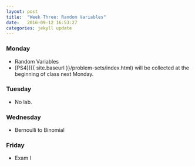 ```yaml
---
layout: post
title:  "Week Three: Random Variables"
date:   2016-09-12 16:53:27
categories: jekyll update
---
```


### Monday
- Random Variables
- [PS4]({{ site.baseurl }}/problem-sets/index.html) will be collected at the beginning of class next Monday.

### Tuesday
- No lab.

### Wednesday
- Bernoulli to Binomial

### Friday
- Exam I
